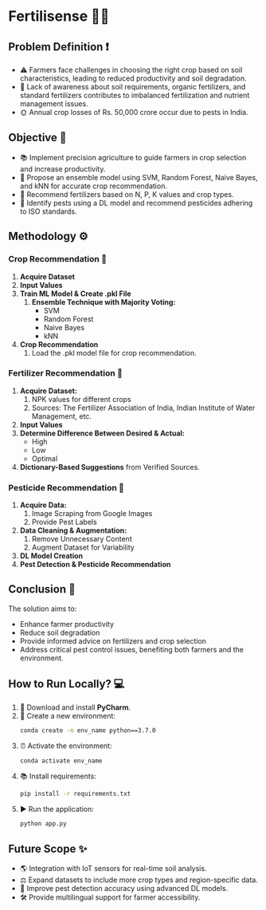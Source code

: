 # Fertilisense 🌾🌱

## Problem Definition ❗
* ⚠ Farmers face challenges in choosing the right crop based on soil characteristics, leading to reduced productivity and soil degradation.
* 🌲 Lack of awareness about soil requirements, organic fertilizers, and standard fertilizers contributes to imbalanced fertilization and nutrient management issues.
* 🌞 Annual crop losses of Rs. 50,000 crore occur due to pests in India.

## Objective 🚀
* 📚 Implement precision agriculture to guide farmers in crop selection and increase productivity.
* 🧬 Propose an ensemble model using SVM, Random Forest, Naive Bayes, and kNN for accurate crop recommendation.
* 🌿 Recommend fertilizers based on N, P, K values and crop types.
* 🐞 Identify pests using a DL model and recommend pesticides adhering to ISO standards.

## Methodology ⚙️
### Crop Recommendation 🌱
1. **Acquire Dataset**
2. **Input Values**
3. **Train ML Model & Create .pkl File**
    1. **Ensemble Technique with Majority Voting:**
        * SVM
        * Random Forest
        * Naive Bayes
        * kNN
4. **Crop Recommendation**
    1. Load the .pkl model file for crop recommendation.

### Fertilizer Recommendation 🌿
1. **Acquire Dataset:**
    1. NPK values for different crops
    2. Sources: The Fertilizer Association of India, Indian Institute of Water Management, etc.
2. **Input Values**
3. **Determine Difference Between Desired & Actual:**
    * High
    * Low
    * Optimal
4. **Dictionary-Based Suggestions** from Verified Sources.

### Pesticide Recommendation 🐞
1. **Acquire Data:**
    1. Image Scraping from Google Images
    2. Provide Pest Labels
2. **Data Cleaning & Augmentation:**
    1. Remove Unnecessary Content
    2. Augment Dataset for Variability
3. **DL Model Creation**
4. **Pest Detection & Pesticide Recommendation**

## Conclusion 🎯
The solution aims to:
* Enhance farmer productivity
* Reduce soil degradation
* Provide informed advice on fertilizers and crop selection
* Address critical pest control issues, benefiting both farmers and the environment.

## How to Run Locally? 💻
1. 🔄 Download and install **PyCharm**.
2. 🔧 Create a new environment:
   ```bash
   conda create -n env_name python==3.7.0
   ```
3. ⏰ Activate the environment:
   ```bash
   conda activate env_name
   ```
4. 📚 Install requirements:
   ```bash
   pip install -r requirements.txt
   ```
5. ▶ Run the application:
   ```bash
   python app.py
   ```

## Future Scope ✨
* 🌎 Integration with IoT sensors for real-time soil analysis.
* ⚖️ Expand datasets to include more crop types and region-specific data.
* 🔧 Improve pest detection accuracy using advanced DL models.
* 🛠️ Provide multilingual support for farmer accessibility.


